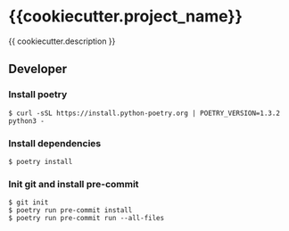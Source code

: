 # {{cookiecutter.project_name}}

{{ cookiecutter.description }}

## Developer

### Install poetry

    $ curl -sSL https://install.python-poetry.org | POETRY_VERSION=1.3.2 python3 -

### Install dependencies

    $ poetry install

### Init git and install pre-commit

    $ git init
    $ poetry run pre-commit install
    $ poetry run pre-commit run --all-files

